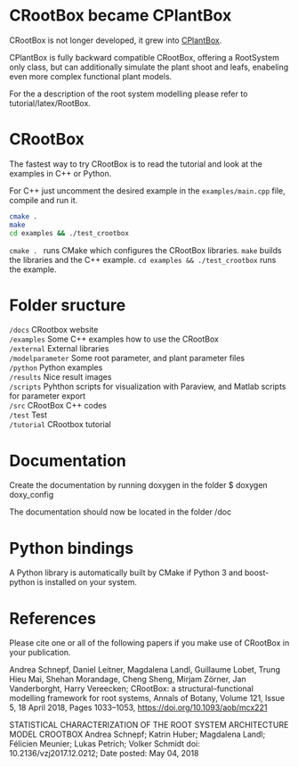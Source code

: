 # CRootBox became CPlantBox

CRootBox is not longer developed, it grew into [CPlantBox](https://github.com/Plant-Root-Soil-Interactions-Modelling/CPlantBox). 

CPlantBox is fully backward compatible CRootBox, offering a RootSystem only class, but can additionally simulate the plant shoot and leafs, enabeling even more complex functional plant models.

For the a description of the root system modelling please refer to tutorial/latex/RootBox.



# CRootBox

The fastest way to try CRootBox is to read the tutorial and look at the examples in C++ or Python. 

For C++ just uncomment the desired example in the `examples/main.cpp` file, compile and run it.
```bash
cmake .
make
cd examples && ./test_crootbox
```

`cmake . ` runs CMake which configures the CRootBox libraries. `make` builds the libraries and the C++ example. `cd examples && ./test_crootbox` runs the example.

# Folder sructure

`/docs` 			CRootbox website\
`/examples` 		Some C++ examples how to use the CRootBox\
`/external`               External libraries\
`/modelparameter`		Some root parameter, and plant parameter files\
`/python`                 Python examples\
`/results` 		Nice result images\
`/scripts` 		Pyhthon scripts for visualization with Paraview, and Matlab scripts for parameter export\
`/src`			CRootBox C++ codes\
`/test` 			Test\
`/tutorial` 		CRootbox tutorial


# Documentation

Create the documentation by running doxygen in the folder
$ doxygen doxy_config

The documentation should now be located in the folder /doc

# Python bindings

A Python library is automatically built by CMake if Python 3 and boost-python is installed on your system.

# References

Please cite one or all of the following papers if you make use of CRootBox in your publication.

Andrea Schnepf, Daniel Leitner, Magdalena Landl, Guillaume Lobet, Trung Hieu Mai, Shehan Morandage, Cheng Sheng, Mirjam Zörner, Jan Vanderborght, Harry Vereecken; CRootBox: a structural–functional modelling framework for root systems, Annals of Botany, Volume 121, Issue 5, 18 April 2018, Pages 1033–1053, https://doi.org/10.1093/aob/mcx221

STATISTICAL CHARACTERIZATION OF THE ROOT SYSTEM ARCHITECTURE MODEL CROOTBOX
Andrea Schnepf; Katrin Huber; Magdalena Landl; Félicien Meunier; Lukas Petrich; Volker Schmidt
doi: 10.2136/vzj2017.12.0212; Date posted: May 04, 2018
